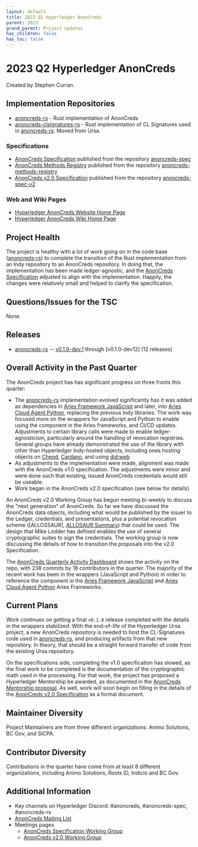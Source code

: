 ```yaml
---
layout: default
title: 2023 Q2 Hyperledger AnonCreds
parent: 2023
grand_parent: Project Updates
has_children: false
has_toc: false
---
```


# 2023 Q2 Hyperledger AnonCreds

Created by Stephen Curran.

## Implementation Repositories

- [anoncreds-rs] - Rust implementation of AnonCreds
- [anoncreds-clsignatures-rs] - Rust implementation of CL Signatures used in [anoncreds-rs]. Moved from Ursa.

[anoncreds-rs]: https://github.com/hyperledger/anoncreds-rs
[anoncreds-clsignatures-rs]: https://github.com/hyperledger/anoncreds-clsignatures-rs

### Specifications

- [AnonCreds Specification] published from the repository [anoncreds-spec]
- [AnonCreds Methods Registry] published from the repository [anoncreds-methods-registry]
- [AnonCreds v2.0 Specification] published from the repository [anoncreds-spec-v2]

[anoncreds-spec]: https://github.com/hyperledger/anoncreds-spec
[AnonCreds Specification]: https://hyperledger.github.io/anoncreds-spec/
[anoncreds-methods-registry]: https://github.com/hyperledger/anoncreds-methods-registry
[AnonCreds Methods Registry]: https://hyperledger.github.io/anoncreds-methods-registry
[anoncreds-spec-v2]: https://github.com/hyperledger/anoncreds-spec-v2
[AnonCreds v2.0 Specification]: https://hyperledger.github.io/anoncreds-spec-v2/

### Web and Wiki Pages

- [Hyperledger AnonCreds Website Home Page]
- [Hyperledger AnonCreds Wiki Home Page]

[Hyperledger AnonCreds Website Home Page]: https://www.hyperledger.org/use/anoncreds
[Hyperledger AnonCreds Wiki Home Page]: https://wiki.hyperledger.org/display/ANONCREDS/

## Project Health

The project is healthy with a lot of work going on in the code base ([anoncreds-rs]) to
complete the transition of the Rust implementation from an Indy repository to an
AnonCreds repository. In doing that, the implementation has been made ledger-agnostic, and the
[AnonCreds Specification] adjusted to align with the implementation. Happily, the
changes were relatively small and helped to clarify the specification.

## Questions/Issues for the TSC

None.

## Releases

- [anoncreds-rs] -- [v0.1.0-dev.1] through [v0.1.0-dev12] (12 releases)

[v0.1.0-dev.1]: https://github.com/hyperledger/anoncreds-rs/releases/tag/v0.1.0-dev.1
[v0.1.0-dev.12]: https://github.com/hyperledger/anoncreds-rs/releases/tag/v0.1.0-dev.12

## Overall Activity in the Past Quarter

The AnonCreds project has has significant progress on three fronts this quarter:

- The [anoncreds-rs] implementation evolved significantly has it was added as
  dependencies in [Aries Framework JavaScript] and later, into [Aries Cloud
  Agent Python], replacing the previous Indy libraries. The work was focused
  more on the wrappers for JavaScript and Python to enable using the component
  in the Aries frameworks, and CI/CD updates. Adjustments to certain library
  calls were made to enable ledger-agnosticism, particularly around the handling
  of revocation registries. Several groups have already demonstrated the use of
  the library with other than Hyperledger Indy-hosted objects, including ones
  hosting objects on [Cheqd](https://cheqd.io), [Cardano](https://cardano.org/),
  and using [did:web](https://learn.mattr.global/tutorials/dids/did-web).
- As adjustments to the implementation were made, alignment was made with the
  AnonCreds v1.0 specification. The adjustments were minor and were done such that
  existing, issued AnonCreds credentials would still be useable.
- Work began in the AnonCreds v2.0 specification (see below for details)

An AnonCreds v2.0 Working Group has begun meeting bi-weekly to discuss the "next
generation" of AnonCreds.  So far we have discussed the AnonCreds data objects,
including what would be published by the issuer to the Ledger, credentials, and
presentations, plus a potential revocation scheme ([ALLOSSAUR], [ALLOSAUR Summary]) that could be
used. The design that Mike Lodder has defined enables the use of several cryptographic
suites to sign the credentials. The working group is now discussing the details of
how to transition the proposals into the v2.0 Specification.

The [AnonCreds Quarterly Activity Dashboard] shows the activity on the repo,
with 238 commits by 18 contributors in the quarter. The majority of the recent
work has been in the wrappers (JavaScript and Python) in order to reference the
component in the [Aries Framework JavaScript] and [Aries Cloud Agent Python]
Aries Frameworks.

[ALLOSAUR]: https://eprint.iacr.org/2022/1362
[ALLOSAUR Summary]: https://sam-jaques.appspot.com/allosaur
[AnonCreds Quarterly Activity Dashboard]: https://insights.lfx.linuxfoundation.org/projects/hyperledger%2Fanoncreds/dashboard;subTab=technical?time=%7B%22from%22:%222023-01-01T07:00:00.000Z%22,%22type%22:%22absolute%22,%22to%22:%222023-03-31T07:00:00.000Z%22%7D
[Aries Framework JavaScript]: https://github.com/hyperledger/aries-framework-javascript
[Aries Cloud Agent Python]: https://github.com/hyperledger/aries-cloudagent-python

## Current Plans

Work continues on getting a final `v0.1.0` release completed with the details in
the wrappers stabilized. With the end-of-life of the Hyperledger Ursa project, a
new AnonCreds repository is needed to host the CL-Signatures code used in
[anoncreds-rs], and producing artifacts from that new repository. In theory,
that should be a straight forward transfer of code from the existing Ursa
repository.

On the specifications side, completing the v1.0 specification has slowed, as the
final work to be completed is the documentation of the cryptographic math used
in the processing. For that work, the project has proposed a Hyperledger Mentorship
be awarded, as documented in the [AnonCreds Mentorship proposal]. As well, work
will soon begin on filling in the details of the [AnonCreds v2.0 Specification]
as a formal document.

[AnonCreds Mentorship proposal]: https://wiki.hyperledger.org/display/INTERN/Document%2C+Review%2C+and+Implement+Hyperledger+AnonCreds+ZKP+Cryptographic+Primitives

## Maintainer Diversity

Project Maintainers are from three different organizations: Animo Solutions, BC Gov, and SICPA.

## Contributor Diversity

Contributions in the quarter have come from at least 8 different organizations, including Animo Solutions, Roots ID, Indicio and BC Gov.

## Additional Information

- Key channels on Hyperledger Discord: \#anoncreds, \#anoncreds-spec,
\#anoncreds-rs
- [AnonCreds Mailing List](https://lists.hyperledger.org/g/anoncreds)
- Meetings pages
    - [AnonCreds Specification Working Group](https://wiki.hyperledger.org/display/ANONCREDS/Meetings%3A+AnonCreds+Specification+Working+Group)
    - [AnonCreds v2.0 Working Group](https://wiki.hyperledger.org/display/ANONCREDS/Meetings%3A+AnonCreds+v2.0+Working+Group)
